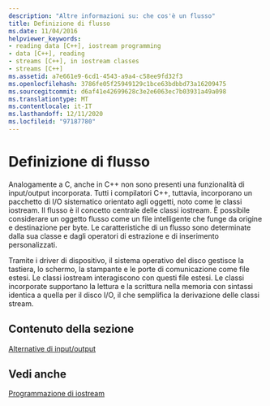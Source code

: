 ```yaml
---
description: "Altre informazioni su: che cos'è un flusso"
title: Definizione di flusso
ms.date: 11/04/2016
helpviewer_keywords:
- reading data [C++], iostream programming
- data [C++], reading
- streams [C++], in iostream classes
- streams [C++]
ms.assetid: a7e661e9-6cd1-4543-a9a4-c58ee9fd32f3
ms.openlocfilehash: 3786fe05f25949129c1bce63bdbbd73a16209475
ms.sourcegitcommit: d6af41e42699628c3e2e6063ec7b03931a49a098
ms.translationtype: MT
ms.contentlocale: it-IT
ms.lasthandoff: 12/11/2020
ms.locfileid: "97187780"
---
```

# <a name="what-a-stream-is"></a>Definizione di flusso

Analogamente a C, anche in C++ non sono presenti una funzionalità di input/output incorporata. Tutti i compilatori C++, tuttavia, incorporano un pacchetto di I/O sistematico orientato agli oggetti, noto come le classi iostream. Il flusso è il concetto centrale delle classi iostream. È possibile considerare un oggetto flusso come un file intelligente che funge da origine e destinazione per byte. Le caratteristiche di un flusso sono determinate dalla sua classe e dagli operatori di estrazione e di inserimento personalizzati.

Tramite i driver di dispositivo, il sistema operativo del disco gestisce la tastiera, lo schermo, la stampante e le porte di comunicazione come file estesi. Le classi iostream interagiscono con questi file estesi. Le classi incorporate supportano la lettura e la scrittura nella memoria con sintassi identica a quella per il disco I/O, il che semplifica la derivazione delle classi stream.

## <a name="in-this-section"></a>Contenuto della sezione

[Alternative di input/output](../standard-library/input-output-alternatives.md)

## <a name="see-also"></a>Vedi anche

[Programmazione di iostream](../standard-library/iostream-programming.md)
